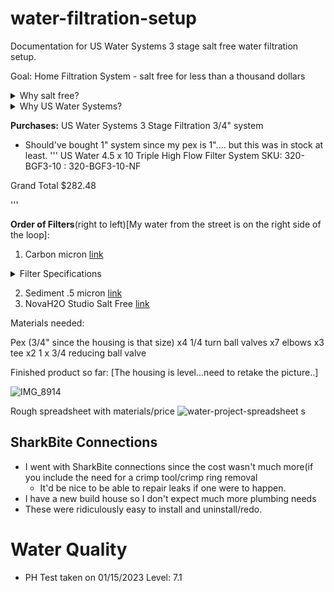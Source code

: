 # water-filtration-setup
Documentation for US Water Systems 3 stage salt free water filtration setup. 



Goal: Home Filtration System - salt free for less than a thousand dollars

<details><summary>Why salt free?</summary>

[Nuvo's Website](https://nuvoh2o.com)
  ## First,
  instead of removing beneficial minerals like old-fashioned salt softeners, the NuvoH2O system binds and isolates the hard mineral ions with a process known as chelation. Once bounded to CitraCharge®, NuvoH2O’s binding agent, the mineral cannot form scale.

  Second, NuvoH2O also lowers the measured pH of the water to reduce or eliminate scale formation.

## CitraCharge,
  the proprietary formula in NuvoH2O water softeners, uses a process known as chelation to bind and stabilize mineral ions naturally found in hard water. The chelant in CitraCharge creates a ring structure to bind the ions to the CitraCharge instead of to your faucets, pipes, and appliances.


Our CitraCharge formula stops the mineral ions from causing hard water problems by making the typically troublesome minerals stay suspended in the water, so instead of attaching to the metal in the pipes, the water passes through. Since they’re bound, those minerals also freely wash away from your body, hair, dishes, pipes, fixtures, and appliances.

## PH

A primary ingredient in CitraCharge is an FDA approved citric acid. Citric acid is a weak organic acid that occurs naturally in fruits and vegetables. It is a widely used natural chelant and preservative. CitraCharge naturally decreases the pH of hard water—which is nearly always alkaline—to closer to the neutral range, reducing its potential for scale formation.


pH is one of the key factors determining whether or not scale will form. pH is the measure of the activity or concentration of hydrogen ions in a solution. Pure water has a pH very close to 7 at room temperature. Solutions with a pH less than 7 are said to be acidic with the acidity increasing as the pH decreases. Solutions with a pH greater than 7 are basic or alkaline.


![ph](https://user-images.githubusercontent.com/90968/212728066-2aef9e14-4e26-402d-93cd-55f3abdef363.png)

---

</details>

<details><summary>Why US Water Systems?</summary>


[Company Site](https://www.uswatersystems.com/about-us)
Solid company- based in Indianapolis. 

---

</details>

**Purchases:**
US Water Systems 3 Stage Filtration 3/4" system
- Should've bought 1" system since my pex is 1".... but this was in stock at least. 
'''
US Water 4.5 x 10 Triple High Flow Filter System
SKU: 320-BGF3-10 : 320-BGF3-10-NF

Grand Total	$282.48

'''

**Order of Filters**(right to left)[My water from the street is on the right side of the loop]:
1. Carbon micron [link](https://www.discountfilters.com/sediment-carbon-water-filters/clearchoice-ccs020/p175727/)
<details><summary>Filter Specifications</summary>
  Specifications
Capacity:
22,000 gallons![ph](https://user-images.githubusercontent.com/90968/212727753-54d848d1-86d4-4445-98f3-66e11078102b.png)

Filter Dimensions:
9-75" L X 4-1/2" Dia.
Flow Rate:
2 GPM
Material:
Activated Carbon Block
Micron Rating:
5
Reduction Claims:
Chlorine Taste, Odor, Sediment
</details>

2. Sediment .5 micron [link](https://www.amazon.com/gp/aw/d/B0030ZD7MU?psc=1&ref=ppx_pop_mob_b_asin_title)
3. NovaH2O Studio Salt Free [link](https://www.homedepot.com/p/NuvoH2O-Studio-Salt-Free-Eco-Friendly-Water-Softener-Conditioner-System-Replacement-Cartridge-SHP-2516/207107280)



Materials needed:

Pex (3/4" since the housing is that size)
x4 1/4 turn ball valves
x7 elbows
x3 tee
x2 1 x 3/4 reducing ball valve


Finished product so far:
[The housing is level...need to retake the picture..]

![IMG_8914](https://user-images.githubusercontent.com/90968/212616825-54d917bc-5741-4545-803d-b37133850e0e.JPG)

Rough spreadsheet with materials/price
![water-project-spreadsheet](https://user-images.githubusercontent.com/90968/212617526-e69c03b4-8c5b-4757-a90f-6286fa4140dc.png)
s


## SharkBite Connections
- I went with SharkBite connections since the cost wasn't much more(if you include the need for a crimp tool/crimp ring removal
  - It'd be nice to be able to repair leaks if one were to happen.  
- I have a new build house so I don't expect much more plumbing needs
- These were ridiculously easy to install and uninstall/redo. 



# Water Quality
- PH Test taken on 01/15/2023 Level: 7.1 
